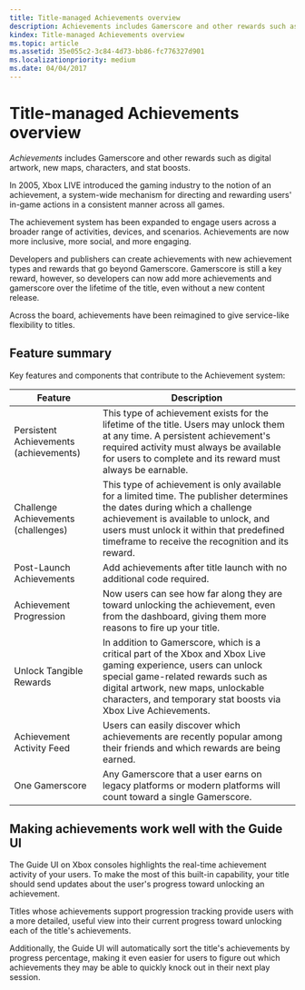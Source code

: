 ```yaml
---
title: Title-managed Achievements overview
description: Achievements includes Gamerscore and other rewards such as digital artwork, new maps, characters, and stat boosts.
kindex: Title-managed Achievements overview
ms.topic: article
ms.assetid: 35e055c2-3c84-4d73-bb86-fc776327d901
ms.localizationpriority: medium
ms.date: 04/04/2017
---
```





# Title-managed Achievements overview

*Achievements* includes Gamerscore and other rewards such as digital artwork, new maps, characters, and stat boosts.

In 2005, Xbox LIVE introduced the gaming industry to the notion of an achievement, a system-wide mechanism for directing and rewarding users' in-game actions in a consistent manner across all games.

The achievement system has been expanded to engage users across a broader range of activities, devices, and scenarios.
Achievements are now more inclusive, more social, and more engaging.

Developers and publishers can create achievements with new achievement types and rewards that go beyond Gamerscore.
Gamerscore is still a key reward, however, so developers can now add more achievements and gamerscore over the lifetime of the title, even without a new content release.

Across the board, achievements have been reimagined to give service-like flexibility to titles.


## Feature summary

Key features and components that contribute to the Achievement system:

Feature | Description
--- | ---
Persistent Achievements (achievements) | This type of achievement exists for the lifetime of the title. Users may unlock them at any time. A persistent achievement's required activity must always be available for users to complete and its reward must always be earnable.
Challenge Achievements (challenges) | This type of achievement is only available for a limited time. The publisher determines the dates during which a challenge achievement is available to unlock, and users must unlock it within that predefined timeframe to receive the recognition and its reward.
Post-Launch Achievements | Add achievements after title launch with no additional code required.
Achievement Progression | Now users can see how far along they are toward unlocking the achievement, even from the dashboard, giving them more reasons to fire up your title.
Unlock Tangible Rewards | In addition to Gamerscore, which is a critical part of the Xbox and Xbox Live gaming experience, users can unlock special game-related rewards such as digital artwork, new maps, unlockable characters, and temporary stat boosts via Xbox Live Achievements.
Achievement Activity Feed | Users can easily discover which achievements are recently popular among their friends and which rewards are being earned.
One Gamerscore | Any Gamerscore that a user earns on legacy platforms or modern platforms will count toward a single Gamerscore.


## Making achievements work well with the Guide UI ##

The Guide UI on Xbox consoles highlights the real-time achievement activity of your users.
To make the most of this built-in capability, your title should send updates about the user's progress toward unlocking an achievement.

Titles whose achievements support progression tracking provide users with a more detailed, useful view into their current progress toward unlocking each of the title's achievements.

Additionally, the Guide UI will automatically sort the title's achievements by progress percentage, making it even easier for users to figure out which achievements they may be able to quickly knock out in their next play session.
